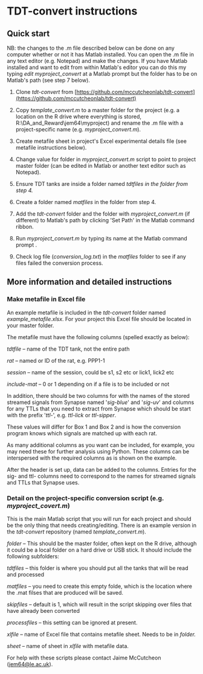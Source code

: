 # TDT-convert instructions

## Quick start

NB: the changes to the .m file described below can be done on any computer whether or not it has Matlab installed. You can open the .m file in any text editor (e.g. Notepad) and make the changes. If you have Matlab installed and want to edit from within Matlab&#39;s editor you can do this my typing _edit myproject\_convert_ at a Matlab prompt but the folder has to be on Matlab&#39;s path (see step 7 below).

1. Clone _tdt-convert_ from [https://github.com/mccutcheonlab/tdt-convert](https://github.com/mccutcheonlab/tdt-convert)

2. Copy _template\_convert.m_ to a master folder for the project (e.g. a location on the R drive where everything is stored, R:\DA\_and\_Reward\jem64\myproject\) and rename the .m file with a project-specific name (e.g. _myproject\_convert.m_).

3. Create metafile sheet in project&#39;s Excel experimental details file (see metafile instructions below).

4. Change value for folder in _myproject\_convert.m_ script to point to project master folder (can be edited in Matlab or another text editor such as Notepad).

5. Ensure TDT tanks are inside a folder named _tdtfiles in the folder from step 4._

6. Create a folder named _matfiles_ in the folder from step 4.

7. Add the _tdt-convert_ folder and the folder with _myproject\_convert.m_ (if different) to Matlab&#39;s path by clicking &#39;Set Path&#39; in the Matlab command ribbon.

8. Run _myproject\_convert.m_ by typing its name at the Matlab command prompt .

9. Check log file (_conversion\_log.txt_) in the _matfiles_ folder to see if any files failed the conversion process.

## More information and detailed instructions

### Make metafile in Excel file

An example metafile is included in the _tdt-convert_ folder named _example\_metafile.xlsx_. For your project this Excel file should be located in your master folder.

The metafile must have the following columns (spelled exactly as below):

_tdtfile_ – name of the TDT tank, not the entire path

_rat_ – named or ID of the rat, e.g. PPP1-1

_session_ – name of the session, could be s1, s2 etc or lick1, lick2 etc

_include-mat_ – 0 or 1 depending on if a file is to be included or not

In addition, there should be two columns for with the names of the stored streamed signals from Synapse named &#39;_sig-blue_&#39; and &#39;_sig-uv_&#39; and columns for any TTLs that you need to extract from Synapse which should be start with the prefix &#39;_ttl-_&#39;, e.g. _ttl-lick_ or _ttl-sipper_.

These values will differ for Box 1 and Box 2 and is how the conversion program knows which signals are matched up with each rat.

As many additional columns as you want can be included, for example, you may need these for further analysis using Python. These columns can be interspersed with the required columns as is shown on the example.

After the header is set up, data can be added to the columns. Entries for the sig- and ttl- columns need to correspond to the names for streamed signals and TTLs that Synapse uses.

### Detail on the project-specific conversion script (e.g. _myproject\_covert.m_)

This is the main Matlab script that you will run for each project and should be the only thing that needs creating/editing. There is an example version in the _tdt-convert_ repository (named _template\_convert.m_).

_folder_ – This should be the master folder, often kept on the R drive, although it could be a local folder on a hard drive or USB stick. It should include the following subfolders:

_tdtfiles_ – this folder is where you should put all the tanks that will be read and processed

_matfiles –_ you need to create this empty folde, which is the location where the .mat filses that are produced will be saved.

_skipfiles_ – default is 1, which will result in the script skipping over files that have already been converted

_processfiles_ – this setting can be ignored at present.

_xlfile –_ name of Excel file that contains metafile sheet. Needs to be in _folder._

_sheet_ – name of sheet in _xlfile_ with metafile data.


For help with these scripts please contact Jaime McCutcheon (jem64@le.ac.uk).
